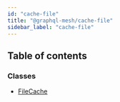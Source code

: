 ```yaml
---
id: "cache-file"
title: "@graphql-mesh/cache-file"
sidebar_label: "cache-file"
---
```


## Table of contents

### Classes

- [FileCache](/docs/api/classes/cache_file_src.FileCache)
